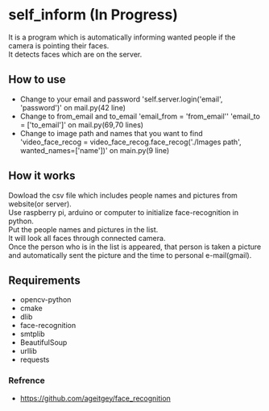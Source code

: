 # self_inform (In Progress)
It is a program which is automatically informing wanted people if the camera is pointing their faces. <br>
It detects faces which are on the server. <br>

## How to use
+ Change to your email and password 'self.server.login('email', 'password')' on mail.py(42 line)
+ Change to from_email and to_email 'email_from = 'from_email'' 'email_to = ['to_email']' on mail.py(69,70 lines)
+ Change to image path and names that you want to find 'video_face_recog = video_face_recog.face_recog('./Images path', wanted_names=['name'])' on main.py(9 line)

## How it works
Dowload the csv file which includes people names and pictures from website(or server). <br>
Use raspberry pi, arduino or computer to initialize face-recognition in python. <br>
Put the people names and pictures in the list. <br>
It will look all faces through connected camera. <br>
Once the person who is in the list is appeared, that person is taken a picture and automatically sent the picture and the time to personal e-mail(gmail).

## Requirements
+ opencv-python
+ cmake
+ dlib
+ face-recognition
+ smtplib
+ BeautifulSoup
+ urllib
+ requests

### Refrence
+ https://github.com/ageitgey/face_recognition

